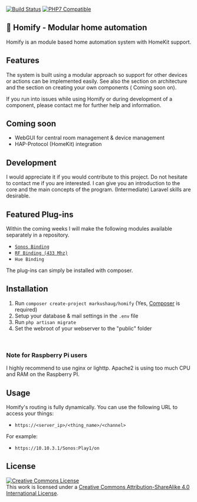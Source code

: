 [![Build Status](https://travis-ci.org/markushaug/homify.svg?branch=master)](https://travis-ci.org/markushaug/homify)
[![PHP7 Compatible](https://img.shields.io/badge/php-7-green.svg?style=flat-square)](https://packagist.org/packages/markushaug/homify)


## 🏡 Homify - Modular home automation
Homify is an module based home automation system with HomeKit support.

## Features
The system is built using a modular approach so support for other devices or actions can be implemented easily. See also the section on architecture and the section on creating your own components ( Coming soon on).

If you run into issues while using Homify or during development of a component, please contact me for further help and information.

## Coming soon
- WebGUI for central room management & device management
- HAP-Protocol (HomeKit) integration

## Development
I would appreciate it if you would contribute to this project.
Do not hesitate to contact me if you are interested. I can give you an introduction to the core and the main concepts of the program. (Intermediate) Laravel skills are desirable.

## Featured Plug-ins
Within the coming weeks I will make the following modules available separately in a repository.

- <a href="https://github.com/markushaug/homify-sonos">```Sonos Binding```</a>
- <a href="https://github.com/markushaug/homify-rf-outlet">```RF Binding (433 Mhz)```</a>
- ```Hue Binding```

The plug-ins can simply be installed with composer.

## Installation

1. Run ```composer create-project markushaug/homify``` (Yes, <a href="https://getcomposer.org/">Composer</a> is required)
2. Setup your database & mail settings in the ```.env``` file
4. Run ```php artisan migrate```
5. Set the webroot of your webserver to the "public" folder
<br>

### Note for Raspberry Pi users
I highly recommend to use nginx or lighttp. Apache2 is using too much CPU and RAM on the Raspberry PI.

## Usage
Homify's routing is fully dynamically. You can use the following URL to access your things:

- ```https://<server_ip>/<thing_name>/<channel>```

For example:
- ```https://10.10.3.1/Sonos:Play1/on``` 

## License

<a rel="license" href="http://creativecommons.org/licenses/by-sa/4.0/"><img alt="Creative Commons License" style="border-width:0" src="https://i.creativecommons.org/l/by-sa/4.0/88x31.png" /></a><br />This work is licensed under a <a rel="license" href="http://creativecommons.org/licenses/by-sa/4.0/">Creative Commons Attribution-ShareAlike 4.0 International License</a>.




